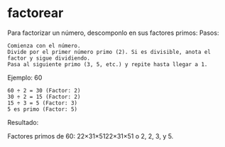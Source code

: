 # factorear
Para factorizar un número, descomponlo en sus factores primos:
Pasos:

    Comienza con el número.
    Divide por el primer número primo (2). Si es divisible, anota el factor y sigue dividiendo.
    Pasa al siguiente primo (3, 5, etc.) y repite hasta llegar a 1.

Ejemplo: 60

    60 ÷ 2 = 30 (Factor: 2)
    30 ÷ 2 = 15 (Factor: 2)
    15 ÷ 3 = 5 (Factor: 3)
    5 es primo (Factor: 5)

Resultado:

Factores primos de 60: 22×31×5122×31×51 o 2, 2, 3, y 5.
